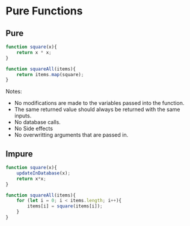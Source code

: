 # Pure Functions

## Pure
```javascript
function square(x){
    return x * x;
}

function squareAll(items){
    return items.map(square);
}
```
Notes:
- No modifications are made to the variables passed into the function. 
- The same returned value should always be returned with the same inputs. 
- No database calls. 
- No Side effects
- No overwritting arguments that are passed in. 



## Impure
```javascript
function square(x){
    updateInDatabase(x);
    return x*x;
}

function squareAll(items){
    for (let i = 0; i < items.length; i++){
        items[i] = square(items[i]);
    }
}
```